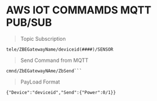 # AWS IOT COMMAMDS MQTT PUB/SUB

> Topic Subscription
```
tele/ZBEGatewayName/deviceid(####)/SENSOR
```
> Send Command from MQTT
```
cmnd/ZbEGatewayNAme/ZbSend```
```

> PayLoad Format
```
{"Device":"deviceid","Send":{"Power":0/1}} 
```
